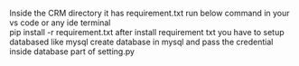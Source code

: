 Inside the CRM directory it has requirement.txt
run below command in your vs code or any ide terminal  
pip install -r requirement.txt
after install requirement txt you have to setup databased like mysql 
create database in  mysql and pass the credential inside database part of  setting.py 
